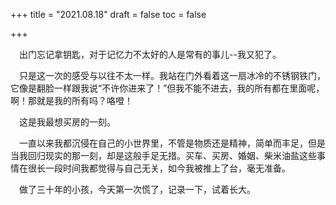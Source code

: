 +++
title = "2021.08.18"
draft = false
toc = false

+++

&emsp;出门忘记拿钥匙，对于记忆力不太好的人是常有的事儿--我又犯了。

&emsp;只是这一次的感受与以往不太一样。我站在门外看着这一扇冰冷的不锈钢铁门，它像是翻脸一样跟我说“不许你进来了！”但我不能不进去，我的所有都在里面呢，啊！那就是我的所有吗？咯噔！

 &emsp;这是我最想买房的一刻。

&emsp;一直以来我都沉侵在自己的小世界里，不管是物质还是精神，简单而丰足，但是当我回归现实的那一刻，却是这般手足无措。买车、买房、婚姻、柴米油盐这些事情在很长一段时间我都觉得与自己无关，如今我被推上了台，毫无准备。

&emsp;做了三十年的小孩，今天第一次慌了，记录一下，试着长大。

&emsp;

&emsp;

